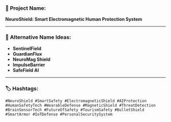 ### 🔖 **Project Name:**

**NeuroShield: Smart Electromagnetic Human Protection System**

---

### 🔗 **Alternative Name Ideas:**

* **SentinelField**
* **GuardianFlux**
* **NeuroMag Shield**
* **ImpulseBarrier**
* **SafeField AI**

---

### 🏷️ **Hashtags:**

```
#NeuroShield #SmartSafety #ElectromagneticShield #AIProtection #HumanSafetyTech #WearableDefense #MagneticShield #ThreatDetection #BrainSensorTech #FutureOfSafety #TourismSafety #BulletShield #SmartArmor #IoTDefense #PersonalSecuritySystem
```
